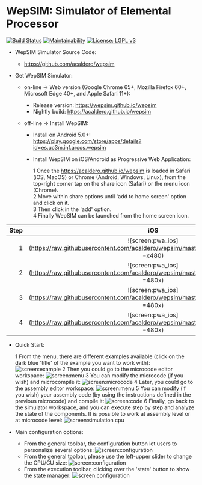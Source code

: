 # WepSIM: Simulator of Elemental Processor 


[![Build Status](https://travis-ci.org/acaldero/wepsim.svg?branch=master)](https://travis-ci.org/acaldero/wepsim)
[![Maintainability](https://api.codeclimate.com/v1/badges/9efc2957158b5c67f775/maintainability)](https://codeclimate.com/github/acaldero/wepsim/maintainability)
 [![License: LGPL v3](https://img.shields.io/badge/License-LGPL%20v3-blue.svg)](https://www.gnu.org/licenses/lgpl-3.0)
 

+ WepSIM Simulator Source Code:

   * https://github.com/acaldero/wepsim

+ Get WepSIM Simulator:

   * on-line => Web version (Google Chrome 65+, Mozilla Firefox 60+, Microsoft Edge 40+, and Apple Safari 11+):
     * Release version: https://wepsim.github.io/wepsim
     * Nightly build: https://acaldero.github.io/wepsim

   * off-line => Install WepSIM:
     * Install on Android 5.0+: <br/> 
https://play.google.com/store/apps/details?id=es.uc3m.inf.arcos.wepsim

     * Install WepSIM on iOS/Android as Progressive Web Application:

       1 Once the https://acaldero.github.io/wepsim is loaded in Safari (iOS, MacOS) or Chrome (Android, Windows, Linux), from the top-right corner tap on the share icon (Safari) or the menu icon (Chrome). <br>
       2 Move within share options until 'add to home screen' option and click on it. <br>
       3 Then click in the 'add' option. <br>
       4 Finally WepSIM can be launched from the home screen icon.

Step   | iOS                       |  Android
------:|:-------------------------:|:-------------------------:
1    | ![screen:pwa_ios](https://raw.githubusercontent.com/acaldero/wepsim/master/help/pwa/pwa_ios001.jpg =x480) | ![screen:pwa_android](https://raw.githubusercontent.com/acaldero/wepsim/master/help/pwa/pwa_android001.jpg =x480)
2    | ![screen:pwa_ios](https://raw.githubusercontent.com/acaldero/wepsim/master/help/pwa/pwa_ios002.jpg =480x) | ![screen:pwa_android](https://raw.githubusercontent.com/acaldero/wepsim/master/help/pwa/pwa_android002.jpg =480x)
3    | ![screen:pwa_ios](https://raw.githubusercontent.com/acaldero/wepsim/master/help/pwa/pwa_ios003.jpg =480x) | ![screen:pwa_android](https://raw.githubusercontent.com/acaldero/wepsim/master/help/pwa/pwa_android003.jpg =480x)
4    | ![screen:pwa_ios](https://raw.githubusercontent.com/acaldero/wepsim/master/help/pwa/pwa_ios004.jpg =480x) | ![screen:pwa_android](https://raw.githubusercontent.com/acaldero/wepsim/master/help/pwa/pwa_android004.jpg =480x)         


+ Quick Start:

   1 From the menu, there are different examples available (click on the dark blue 'title' of the example you want to work with):
     ![screen:example](https://raw.githubusercontent.com/acaldero/wepsim/master/help/simulator/simulator015.jpg)
   2 Then you could go to the microcode editor workspace: 
     ![screen:menu](https://raw.githubusercontent.com/acaldero/wepsim/master/help/simulator/firmware001.jpg)
   3 You can modify the microcode (if you wish) and microcompile it: 
     ![screen:microcode](https://raw.githubusercontent.com/acaldero/wepsim/master/help/simulator/firmware002.jpg)
   4 Later, you could go to the assembly editor workspace: 
     ![screen:menu](https://raw.githubusercontent.com/acaldero/wepsim/master/help/simulator/assembly002.jpg)
   5 You can modify (if you wish) your assembly code (by using the instructions defined in the previous microcode) and compile it: 
     ![screen:code](https://raw.githubusercontent.com/acaldero/wepsim/master/help/simulator/assembly003.jpg)
   6 Finally, go back to the simulator workspace, and you can execute step by step and analyze the state of the components.
     It is possible to work at assembly level or at microcode level: 
     ![screen:simulation cpu](https://raw.githubusercontent.com/acaldero/wepsim/master/help/welcome/simulation_xinstruction.gif)

+ Main configuration options:

   + From the general toolbar, the configuration button let users to personalize several options:
     ![screen:configuration](https://raw.githubusercontent.com/acaldero/wepsim/master/help/welcome/config_usage.gif)
   + From the general toolbar, please use the left-upper slider to change the CPU/CU size:
     ![screen:configuration](https://raw.githubusercontent.com/acaldero/wepsim/master/help/simulator/simulator013.jpg)
   + From the execution toolbar, clicking over the 'state' button to show the state manager:
     ![screen:configuration](https://github.com/acaldero/wepsim/blob/master/help/welcome/states_usage.gif)

